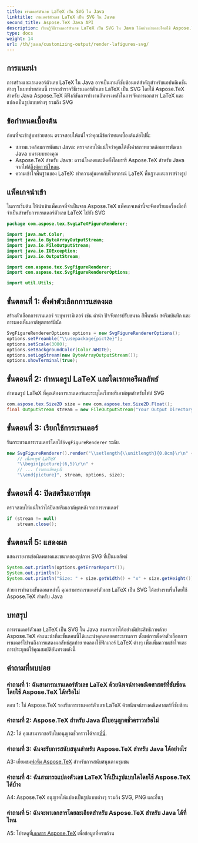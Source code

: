 ```yaml
---
title: เรนเดอร์ตัวเลข LaTeX เป็น SVG ใน Java
linktitle: เรนเดอร์ตัวเลข LaTeX เป็น SVG ใน Java
second_title: Aspose.TeX Java API
description: เรียนรู้วิธีเรนเดอร์ตัวเลข LaTeX เป็น SVG ใน Java ได้อย่างง่ายดายโดยใช้ Aspose.TeX ปฏิบัติตามคำแนะนำทีละขั้นตอนนี้เพื่อการผสานรวมที่ราบรื่น
type: docs
weight: 14
url: /th/java/customizing-output/render-lafigures-svg/
---
```

## การแนะนำ

การสร้างและเรนเดอร์ตัวเลข LaTeX ใน Java อาจเป็นงานที่ซับซ้อนแต่สำคัญสำหรับแอปพลิเคชันต่างๆ ในบทช่วยสอนนี้ เราจะสำรวจวิธีเรนเดอร์ตัวเลข LaTeX เป็น SVG โดยใช้ Aspose.TeX สำหรับ Java Aspose.TeX มีฟังก์ชันการทำงานอันทรงพลังในการจัดการเอกสาร LaTeX และแปลงเป็นรูปแบบต่างๆ รวมถึง SVG

## ข้อกำหนดเบื้องต้น

ก่อนที่จะเข้าสู่บทช่วยสอน ตรวจสอบให้แน่ใจว่าคุณมีข้อกำหนดเบื้องต้นต่อไปนี้:

- สภาพแวดล้อมการพัฒนา Java: ตรวจสอบให้แน่ใจว่าคุณได้ตั้งค่าสภาพแวดล้อมการพัฒนา Java บนระบบของคุณ
-  Aspose.TeX สำหรับ Java: ดาวน์โหลดและติดตั้งไลบรารี Aspose.TeX สำหรับ Java จากไฟล์[ลิ้งค์ดาวน์โหลด](https://releases.aspose.com/tex/java/).
- ความเข้าใจพื้นฐานของ LaTeX: ทำความคุ้นเคยกับไวยากรณ์ LaTeX พื้นฐานและการสร้างรูป

## แพ็คเกจนำเข้า

ในการเริ่มต้น ให้นำเข้าแพ็คเกจที่จำเป็นจาก Aspose.TeX แพ็คเกจเหล่านี้จะจัดเตรียมเครื่องมือที่จำเป็นสำหรับการเรนเดอร์ตัวเลข LaTeX ไปยัง SVG

```java
package com.aspose.tex.SvgLaTeXFigureRenderer;

import java.awt.Color;
import java.io.ByteArrayOutputStream;
import java.io.FileOutputStream;
import java.io.IOException;
import java.io.OutputStream;

import com.aspose.tex.SvgFigureRenderer;
import com.aspose.tex.SvgFigureRendererOptions;

import util.Utils;
```

## ขั้นตอนที่ 1: ตั้งค่าตัวเลือกการแสดงผล

สร้างตัวเลือกการเรนเดอร์ ระบุพารามิเตอร์ เช่น คำนำ ปัจจัยการปรับขนาด สีพื้นหลัง สตรีมบันทึก และการมองเห็นเอาต์พุตเทอร์มินัล

```java
SvgFigureRendererOptions options = new SvgFigureRendererOptions();
options.setPreamble("\\usepackage{pict2e}");
options.setScale(3000);
options.setBackgroundColor(Color.WHITE);
options.setLogStream(new ByteArrayOutputStream());
options.showTerminal(true);
```

## ขั้นตอนที่ 2: กำหนดรูป LaTeX และไดเรกทอรีผลลัพธ์

กำหนดรูป LaTeX ที่คุณต้องการเรนเดอร์และระบุไดเร็กทอรีเอาต์พุตสำหรับไฟล์ SVG

```java
com.aspose.tex.Size2D size = new com.aspose.tex.Size2D.Float();
final OutputStream stream = new FileOutputStream("Your Output Directory" + "text-and-formula.svg");
```

## ขั้นตอนที่ 3: เรียกใช้การเรนเดอร์

 รันกระบวนการเรนเดอร์โดยใช้`SvgFigureRenderer` ระดับ.

```java
new SvgFigureRenderer().render("\\setlength{\\unitlength}{0.8cm}\r\n" +
    // เนื้อหารูป LaTeX
    "\\begin{picture}(6,5)\r\n" +
    // ... (รายละเอียดรูป)
    "\\end{picture}", stream, options, size);
```

## ขั้นตอนที่ 4: ปิดสตรีมเอาท์พุต

ตรวจสอบให้แน่ใจว่าได้ปิดสตรีมเอาต์พุตหลังจากการเรนเดอร์

```java
if (stream != null)
    stream.close();
```

## ขั้นตอนที่ 5: แสดงผล

แสดงรายงานข้อผิดพลาดและขนาดของรูปภาพ SVG ที่เป็นผลลัพธ์

```java
System.out.println(options.getErrorReport());
System.out.println();
System.out.println("Size: " + size.getWidth() + "x" + size.getHeight());
```

ด้วยการทำตามขั้นตอนเหล่านี้ คุณสามารถเรนเดอร์ตัวเลข LaTeX เป็น SVG ได้อย่างราบรื่นโดยใช้ Aspose.TeX สำหรับ Java

## บทสรุป

การเรนเดอร์ตัวเลข LaTeX เป็น SVG ใน Java สามารถทำได้อย่างมีประสิทธิภาพด้วย Aspose.TeX คำแนะนำทีละขั้นตอนนี้ได้แนะนำคุณตลอดกระบวนการ ตั้งแต่การตั้งค่าตัวเลือกการเรนเดอร์ไปจนถึงการแสดงผลลัพธ์สุดท้าย ทดลองใช้ฟิกเกอร์ LaTeX ต่างๆ เพื่อเพิ่มความเข้าใจและการประยุกต์ใช้คุณสมบัติอันทรงพลังนี้

## คำถามที่พบบ่อย

### คำถามที่ 1: ฉันสามารถเรนเดอร์ตัวเลข LaTeX ด้วยนิพจน์ทางคณิตศาสตร์ที่ซับซ้อนโดยใช้ Aspose.TeX ได้หรือไม่

ตอบ 1: ใช่ Aspose.TeX รองรับการเรนเดอร์ตัวเลข LaTeX ด้วยนิพจน์ทางคณิตศาสตร์ที่ซับซ้อน

### คำถามที่ 2: Aspose.TeX สำหรับ Java มีใบอนุญาตชั่วคราวหรือไม่

 A2: ได้ คุณสามารถขอรับใบอนุญาตชั่วคราวได้จาก[ที่นี่](https://purchase.aspose.com/temporary-license/).

### คำถามที่ 3: ฉันจะรับการสนับสนุนสำหรับ Aspose.TeX สำหรับ Java ได้อย่างไร

 A3: เยี่ยมชม[ฟอรั่ม Aspose.TeX](https://forum.aspose.com/c/tex/47) สำหรับการสนับสนุนตามชุมชน

### คำถามที่ 4: ฉันสามารถแปลงตัวเลข LaTeX ให้เป็นรูปแบบใดโดยใช้ Aspose.TeX ได้บ้าง

A4: Aspose.TeX อนุญาตให้แปลงเป็นรูปแบบต่างๆ รวมถึง SVG, PNG และอื่นๆ

### คำถามที่ 5: ฉันจะหาเอกสารโดยละเอียดสำหรับ Aspose.TeX สำหรับ Java ได้ที่ไหน

 A5: โปรดดูที่[เอกสาร Aspose.TeX](https://reference.aspose.com/tex/java/) เพื่อข้อมูลที่ครบถ้วน